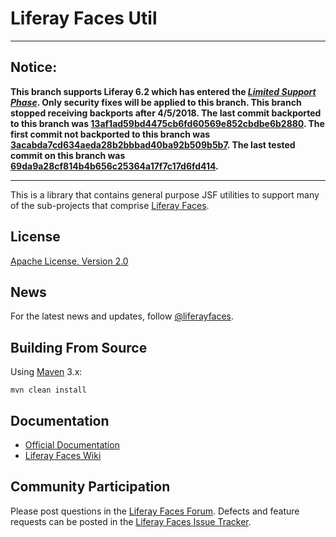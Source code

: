 # Liferay Faces Util

---

## Notice:

**This branch supports Liferay 6.2 which has entered the [*Limited Support Phase*](https://www.liferay.com/subscription-services/end-of-life/liferay-portal). Only security fixes will be applied to this branch. This branch stopped receiving backports after 4/5/2018. The last commit backported to this branch was [13af1ad59bd4475cb6fd60569e852cbdbe6b2880](https://github.com/liferay/liferay-faces-util/commit/13af1ad59bd4475cb6fd60569e852cbdbe6b2880).  The first commit not backported to this branch was [3acabda7cd634aeda28b2bbbad40ba92b509b5b7](https://github.com/liferay/liferay-faces-util/commit/3acabda7cd634aeda28b2bbbad40ba92b509b5b7). The last tested commit on this branch was [69da9a28cf814b4b656c25364a17f7c17d6fd414](https://github.com/liferay/liferay-faces-util/commit/69da9a28cf814b4b656c25364a17f7c17d6fd414).**

---

This is a library that contains general purpose JSF utilities to support many of the sub-projects that comprise
[Liferay Faces](http://www.liferay.com/community/liferay-projects/liferay-faces/overview).

## License

[Apache License, Version 2.0](http://www.apache.org/licenses/LICENSE-2.0)

## News

For the latest news and updates, follow [@liferayfaces](https://twitter.com/liferayfaces).

## Building From Source

Using [Maven](https://maven.apache.org/) 3.x:

	mvn clean install

## Documentation

* [Official Documentation](http://www.liferay.com/community/liferay-projects/liferay-faces/documentation)
* [Liferay Faces Wiki](http://www.liferay.com/community/wiki/-/wiki/Main/Liferay+Faces)

## Community Participation

Please post questions in the [Liferay Faces Forum](http://www.liferay.com/community/forums/-/message_boards/category/13289027).
Defects and feature requests can be posted in the [Liferay Faces Issue Tracker](http://issues.liferay.com/browse/FACES).